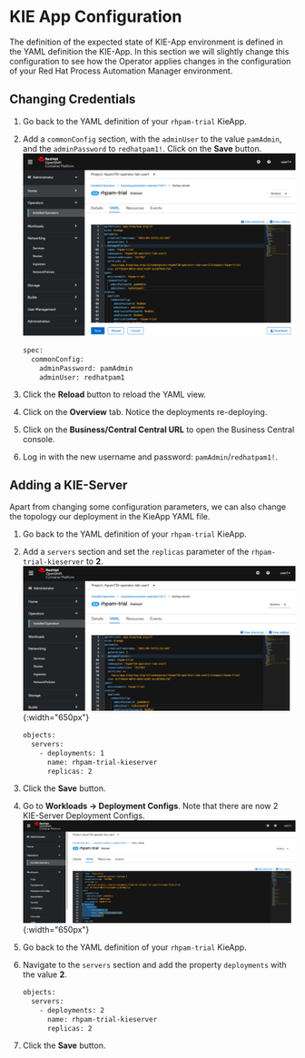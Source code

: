 # KIE App Configuration

The definition of the expected state of KIE-App environment is defined in the YAML definition the KIE-App. In this section we will slightly change this configuration to see how the Operator applies changes in the configuration of your Red Hat Process Automation Manager environment.

## Changing Credentials

1.  Go back to the YAML definition of your `rhpam-trial` KieApp.

2.  Add a `commonConfig` section, with the `adminUser` to the value `pamAdmin`, and the `adminPassword` to `redhatpam1!`. Click on the **Save** button.
	![](../images/business_automation/operator/password-change.png)

	```
	spec:
	  commonConfig:
	    adminPassword: pamAdmin
	    adminUser: redhatpam1
	```

3.  Click the **Reload** button to reload the YAML view.

4.  Click on the **Overview** tab. Notice the deployments re-deploying.

5.  Click on the **Business/Central Central URL** to open the Business Central console.

6.  Log in with the new username and password: `pamAdmin`/`redhatpam1!`.

##  Adding a KIE-Server

Apart from changing some configuration parameters, we can also change the topology our deployment in the KieApp YAML file.

1.  Go back to the YAML definition of your `rhpam-trial` KieApp.

2.  Add a `servers` section and set the `replicas` parameter of the `rhpam-trial-kieserver` to **2**. ![](../images/business_automation/operator/ks-replica-config.png){:width="650px"}

	```
	objects:
	  servers:
	    - deployments: 1
	      name: rhpam-trial-kieserver
	      replicas: 2
	```

3.  Click the **Save** button.

4.  Go to **Workloads → Deployment Configs**. Note that there are now 2 KIE-Server Deployment Configs. 
	![](../images/business_automation/operator/operator-lab-rhpam-trial-two-kieserver-replica.png){:width="650px"}

5.  Go back to the YAML definition of your `rhpam-trial` KieApp.

6.  Navigate to the `servers` section and add the property `deployments` with the value **2**.

	```
	objects:
	  servers:
	    - deployments: 2
	      name: rhpam-trial-kieserver
	      replicas: 2
	```

7.  Click the **Save** button.

